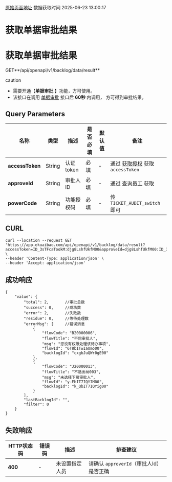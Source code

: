 [原始页面地址](https://docs.ekuaibao.com/docs/open-api/flows/flow-approval-result)
数据获取时间 2025-06-23 13:00:17

# 获取单据审批结果

# 获取单据审批结果  
  
GET**/api/openapi/v1/backlog/data/result**

caution

  * 需要开通【**单据审批** 】功能，方可使用。
  * 该接口在调用 [单据审批](/docs/open-api/flows/flow-approval) 接口后 **60秒** 内调用， 方可得到审批结果。



## Query Parameters​

名称| 类型| 描述| 是否必填| 默认值| 备注  
---|---|---|---|---|---  
**accessToken**|  String| 认证token| 必填| -| 通过 [获取授权](/docs/open-api/getting-started/auth) 获取 `accessToken`  
**approveId**|  String| 审批人ID| 必填| -| 通过 [查询员工](/docs/open-api/corporation/get-staff-ids) 获取  
**powerCode**|  String| 功能授权码| 必填| -| 传 `TICKET_AUDIT_switch` 即可  
  
## CURL​
    
    
    curl --location --request GET 'https://app.ekuaibao.com/api/openapi/v1/backlog/data/result?accessToken=ID_3sTFcaTookM:djg8LshfUkfM00&approveId=djg8LshfUkfM00:ID_3kpneISgylw&powerCode=TICKET_AUDIT_switch' \  
    --header 'Content-Type: application/json' \  
    --header 'Accept: application/json'  
    

## 成功响应​
    
    
    {  
        "value": {  
            "total": 2,       //审批总数  
            "success": 0,     //成功数  
            "error": 2,       //失败数  
            "residue": 0,     //等待处理数  
            "errorMsg": [     //错误消息  
                {  
                    "flowCode": "B20000006",  
                    "flowTitle": "不同审批人",  
                    "msg": "您没有权限处理该待办事项",  
                    "flowId": "6T8bITwIaUmo00",  
                    "backlogId": "cxgbJuQWr0gE00"  
                },  
                {  
                    "flowCode": "J20000013",  
                    "flowTitle": "不选出纳003",  
                    "msg": "未选择下级审批人",  
                    "flowId": "y-EbIT7IQY7M00",  
                    "backlogId": "k_QbIT7IQYig00"  
                }  
            ],  
            "lastBacklogId": "",  
            "filter": 0  
        }  
    }  
    

## 失败响应​

HTTP状态码| 错误码| 描述| 排查建议  
---|---|---|---  
**400**|  -| 未设置指定人员| 请确认 `approverId`（审批人Id）是否正确
